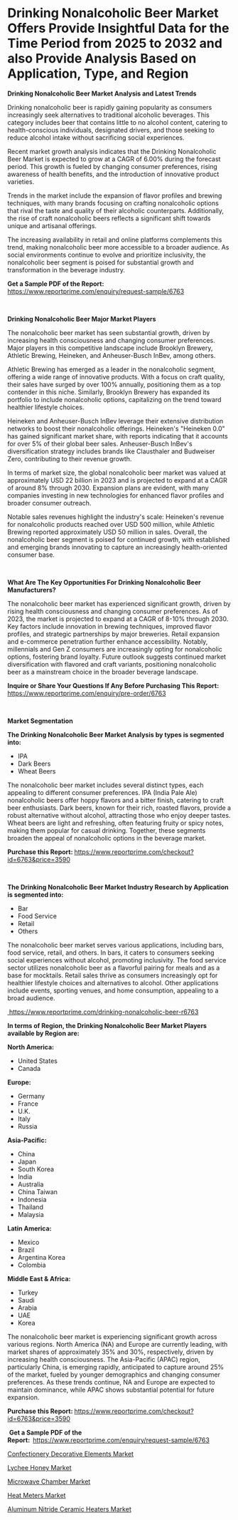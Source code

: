 <p><h1>Drinking Nonalcoholic Beer Market Offers Provide Insightful Data for the Time Period from 2025 to 2032 and also Provide Analysis Based on Application, Type, and Region</h1></p><p><strong>Drinking Nonalcoholic Beer Market Analysis and Latest Trends</strong></p>
<p><p>Drinking nonalcoholic beer is rapidly gaining popularity as consumers increasingly seek alternatives to traditional alcoholic beverages. This category includes beer that contains little to no alcohol content, catering to health-conscious individuals, designated drivers, and those seeking to reduce alcohol intake without sacrificing social experiences. </p><p>Recent market growth analysis indicates that the Drinking Nonalcoholic Beer Market is expected to grow at a CAGR of 6.00% during the forecast period. This growth is fueled by changing consumer preferences, rising awareness of health benefits, and the introduction of innovative product varieties. </p><p>Trends in the market include the expansion of flavor profiles and brewing techniques, with many brands focusing on crafting nonalcoholic options that rival the taste and quality of their alcoholic counterparts. Additionally, the rise of craft nonalcoholic beers reflects a significant shift towards unique and artisanal offerings. </p><p>The increasing availability in retail and online platforms complements this trend, making nonalcoholic beer more accessible to a broader audience. As social environments continue to evolve and prioritize inclusivity, the nonalcoholic beer segment is poised for substantial growth and transformation in the beverage industry.</p></p>
<p><strong>Get a Sample PDF of the Report:&nbsp;</strong> <a href="https://www.reportprime.com/enquiry/request-sample/6763?utm_campaign=2516&utm_medium=2&utm_source=Github&utm_content=ia&utm_term=19032025&utm_id=drinking-nonalcoholic-beer">https://www.reportprime.com/enquiry/request-sample/6763</a></p>
<p>&nbsp;</p>
<p><strong>Drinking Nonalcoholic Beer Major Market Players</strong></p>
<p><p>The nonalcoholic beer market has seen substantial growth, driven by increasing health consciousness and changing consumer preferences. Major players in this competitive landscape include Brooklyn Brewery, Athletic Brewing, Heineken, and Anheuser-Busch InBev, among others.</p><p>Athletic Brewing has emerged as a leader in the nonalcoholic segment, offering a wide range of innovative products. With a focus on craft quality, their sales have surged by over 100% annually, positioning them as a top contender in this niche. Similarly, Brooklyn Brewery has expanded its portfolio to include nonalcoholic options, capitalizing on the trend toward healthier lifestyle choices.</p><p>Heineken and Anheuser-Busch InBev leverage their extensive distribution networks to boost their nonalcoholic offerings. Heineken's "Heineken 0.0" has gained significant market share, with reports indicating that it accounts for over 5% of their global beer sales. Anheuser-Busch InBev's diversification strategy includes brands like Clausthaler and Budweiser Zero, contributing to their revenue growth.</p><p>In terms of market size, the global nonalcoholic beer market was valued at approximately USD 22 billion in 2023 and is projected to expand at a CAGR of around 8% through 2030. Expansion plans are evident, with many companies investing in new technologies for enhanced flavor profiles and broader consumer outreach.</p><p>Notable sales revenues highlight the industry's scale: Heineken's revenue for nonalcoholic products reached over USD 500 million, while Athletic Brewing reported approximately USD 50 million in sales. Overall, the nonalcoholic beer segment is poised for continued growth, with established and emerging brands innovating to capture an increasingly health-oriented consumer base.</p></p>
<p>&nbsp;</p>
<p><strong>What Are The Key Opportunities For Drinking Nonalcoholic Beer Manufacturers?</strong></p>
<p><p>The nonalcoholic beer market has experienced significant growth, driven by rising health consciousness and changing consumer preferences. As of 2023, the market is projected to expand at a CAGR of 8-10% through 2030. Key factors include innovation in brewing techniques, improved flavor profiles, and strategic partnerships by major breweries. Retail expansion and e-commerce penetration further enhance accessibility. Notably, millennials and Gen Z consumers are increasingly opting for nonalcoholic options, fostering brand loyalty. Future outlook suggests continued market diversification with flavored and craft variants, positioning nonalcoholic beer as a mainstream choice in the broader beverage landscape.</p></p>
<p><strong>Inquire or Share Your Questions If Any Before Purchasing This Report:</strong> <a href="https://www.reportprime.com/enquiry/pre-order/6763?utm_campaign=2516&utm_medium=2&utm_source=Github&utm_content=ia&utm_term=19032025&utm_id=drinking-nonalcoholic-beer">https://www.reportprime.com/enquiry/pre-order/6763</a></p>
<p>&nbsp;</p>
<p><strong>Market Segmentation</strong></p>
<p><strong>The Drinking Nonalcoholic Beer Market Analysis by types is segmented into:</strong></p>
<p><ul><li>IPA</li><li>Dark Beers</li><li>Wheat Beers</li></ul></p>
<p><p>The nonalcoholic beer market includes several distinct types, each appealing to different consumer preferences. IPA (India Pale Ale) nonalcoholic beers offer hoppy flavors and a bitter finish, catering to craft beer enthusiasts. Dark beers, known for their rich, roasted flavors, provide a robust alternative without alcohol, attracting those who enjoy deeper tastes. Wheat beers are light and refreshing, often featuring fruity or spicy notes, making them popular for casual drinking. Together, these segments broaden the appeal of nonalcoholic options in the beverage market.</p></p>
<p><strong>Purchase this Report:&nbsp;</strong><a href="https://www.reportprime.com/checkout?id=6763&price=3590&utm_campaign=2516&utm_medium=2&utm_source=Github&utm_content=ia&utm_term=19032025&utm_id=drinking-nonalcoholic-beer">https://www.reportprime.com/checkout?id=6763&price=3590</a></p>
<p>&nbsp;</p>
<p><strong>The Drinking Nonalcoholic Beer Market Industry Research by Application is segmented into:</strong></p>
<p><ul><li>Bar</li><li>Food Service</li><li>Retail</li><li>Others</li></ul></p>
<p><p>The nonalcoholic beer market serves various applications, including bars, food service, retail, and others. In bars, it caters to consumers seeking social experiences without alcohol, promoting inclusivity. The food service sector utilizes nonalcoholic beer as a flavorful pairing for meals and as a base for mocktails. Retail sales thrive as consumers increasingly opt for healthier lifestyle choices and alternatives to alcohol. Other applications include events, sporting venues, and home consumption, appealing to a broad audience.</p></p>
<p><a href="https://www.reportprime.com/drinking-nonalcoholic-beer-r6763?utm_campaign=2516&utm_medium=2&utm_source=Github&utm_content=ia&utm_term=19032025&utm_id=drinking-nonalcoholic-beer">&nbsp;https://www.reportprime.com/drinking-nonalcoholic-beer-r6763</a></p>
<p><strong>In terms of Region, the Drinking Nonalcoholic Beer Market Players available by Region are:</strong></p>
<p>
    <p> <strong> North America: </strong>
        <ul>
            <li>United States</li>
            <li>Canada</li>
        </ul>
        </p> 
    <p> <strong> Europe: </strong>
        <ul>
            <li>Germany</li>
            <li>France</li>
            <li>U.K.</li>
            <li>Italy</li>
            <li>Russia</li>
        </ul>
        </p> 
    <p> <strong> Asia-Pacific: </strong>
        <ul>
            <li>China</li>
            <li>Japan</li>
            <li>South Korea</li>
            <li>India</li>
            <li>Australia</li>
            <li>China Taiwan</li>
            <li>Indonesia</li>
            <li>Thailand</li>
            <li>Malaysia</li>
        </ul>
        </p> 
    <p> <strong> Latin America: </strong>
        <ul>
            <li>Mexico</li>
            <li>Brazil</li>
            <li>Argentina Korea</li>
            <li>Colombia</li>
        </ul>
        </p> 
    <p> <strong> Middle East & Africa: </strong>
        <ul>
            <li>Turkey</li>
            <li>Saudi</li>
            <li>Arabia</li>
            <li>UAE</li>
            <li>Korea</li>
        </ul>
    </p>
    </p>
<p><p>The nonalcoholic beer market is experiencing significant growth across various regions. North America (NA) and Europe are currently leading, with market shares of approximately 35% and 30%, respectively, driven by increasing health consciousness. The Asia-Pacific (APAC) region, particularly China, is emerging rapidly, anticipated to capture around 25% of the market, fueled by younger demographics and changing consumer preferences. As these trends continue, NA and Europe are expected to maintain dominance, while APAC shows substantial potential for future expansion.</p></p>
<p><strong>Purchase this Report: </strong><a href="https://www.reportprime.com/checkout?id=6763&price=3590&utm_campaign=2516&utm_medium=2&utm_source=Github&utm_content=ia&utm_term=19032025&utm_id=drinking-nonalcoholic-beer">https://www.reportprime.com/checkout?id=6763&price=3590</a></p>
<p>&nbsp;<strong>Get a Sample PDF of the Report:&nbsp;&nbsp;</strong><a href="https://www.reportprime.com/enquiry/request-sample/6763?utm_campaign=2516&utm_medium=2&utm_source=Github&utm_content=ia&utm_term=19032025&utm_id=drinking-nonalcoholic-beer">https://www.reportprime.com/enquiry/request-sample/6763</a></p>
<p><strong></strong></p>
<p><p><a href="https://github.com/leopardmicheal7019/Market-Research-Report-List-1/blob/main/confectionery-decorative-elements-market.md?utm_campaign=2516&utm_medium=2&utm_source=Github&utm_content=ia&utm_term=19032025&utm_id=drinking-nonalcoholic-beer">Confectionery Decorative Elements Market</a></p><p><a href="https://github.com/barnickclara79/Market-Research-Report-List-1/blob/main/lychee-honey-market.md?utm_campaign=2516&utm_medium=2&utm_source=Github&utm_content=ia&utm_term=19032025&utm_id=drinking-nonalcoholic-beer">Lychee Honey Market</a></p><p><a href="https://www.linkedin.com/pulse/microwave-chamber-market-analysis-future-growth-opportunities-cqcwf?utm_campaign=2516&utm_medium=2&utm_source=Github&utm_content=ia&utm_term=19032025&utm_id=drinking-nonalcoholic-beer">Microwave Chamber Market</a></p><p><a href="https://www.linkedin.com/pulse/heat-meters-market-analysis-report-2025-2032-size-growing-projected-pnkdf?utm_campaign=2516&utm_medium=2&utm_source=Github&utm_content=ia&utm_term=19032025&utm_id=drinking-nonalcoholic-beer">Heat Meters Market</a></p><p><a href="https://www.linkedin.com/pulse/analyzing-aluminum-nitride-ceramic-heaters-market-expected-sigif?utm_campaign=2516&utm_medium=2&utm_source=Github&utm_content=ia&utm_term=19032025&utm_id=drinking-nonalcoholic-beer">Aluminum Nitride Ceramic Heaters Market</a></p></p>